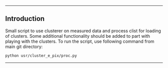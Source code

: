 -------------------------------------------------------------------------------
Introduction
-------------------------------------------------------------------------------

Small script to use clusterer on measured data and process clist for loading of clusters.
Some additional functionality should be added to part with playing with the clusters. 
To run the script, use following command from main git directory:
```bash
python usr/cluster_e_pix/proc.py
```

-------------------------------------------------------------------------------

